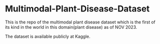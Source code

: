 # Multimodal-Plant-Disease-Dataset
This is the repo of the multimodal plant disease dataset which is the first of its kind in the world in this domain(plant disease) as of NOV 2023.

The dataset is available publicly at Kaggle.
